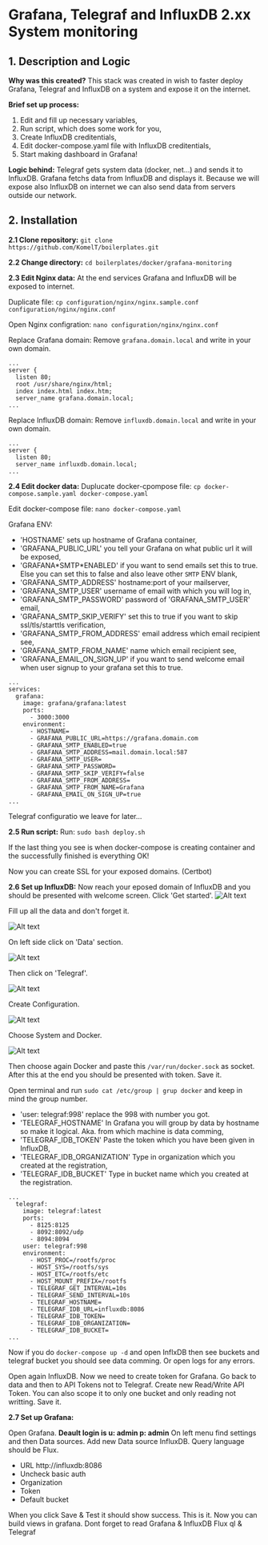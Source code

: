 # Grafana, Telegraf and InfluxDB 2.xx System monitoring

## 1. Description and Logic

**Why was this created?**
This stack was created in wish to faster deploy Grafana, Telegraf and InfluxDB on a system and expose it on the internet.

**Brief set up process:**

1. Edit and fill up necessary variables,
2. Run script, which does some work for you,
3. Create InfluxDB creditentials,
4. Edit docker-compose.yaml file with InfluxDB creditentials,
5. Start making dashboard in Grafana!

**Logic behind:**
Telegraf gets system data (docker, net...) and sends it to InfluxDB.
Grafana fetchs data from InfluxDB and displays it.
Because we will expose also InfluxDB on internet we can also send data from servers outside our network.

## 2. Installation

**2.1 Clone repository:**
`git clone https://github.com/KomelT/boilerplates.git`

**2.2 Change directory:**
`cd boilerplates/docker/grafana-monitoring`

**2.3 Edit Nginx data:**
At the end services Grafana and InfluxDB will be exposed to internet.

Duplicate file:
`cp configuration/nginx/nginx.sample.conf configuration/nginx/nginx.conf`

Open Nginx configration:
`nano configuration/nginx/nginx.conf`

Replace Grafana domain:
Remove `grafana.domain.local` and write in your own domain.

```
...
server {
  listen 80;
  root /usr/share/nginx/html;
  index index.html index.htm;
  server_name grafana.domain.local;
...
```

Replace InfluxDB domain:
Remove `influxdb.domain.local` and write in your own domain.

```
...
server {
  listen 80;
  server_name influxdb.domain.local;
...
```

**2.4 Edit docker data:**
Duplucate docker-cpompose file:
`cp docker-compose.sample.yaml docker-compose.yaml`

Edit docker-compose file:
`nano docker-compose.yaml`

Grafana ENV:

- 'HOSTNAME' sets up hostname of Grafana container,
- 'GRAFANA_PUBLIC_URL' you tell your Grafana on what public url it will be exposed,
- 'GRAFANA\*SMTP\*ENABLED' if you want to send emails set this to true. Else you can set this to false and also leave other `SMTP` ENV blank,
- 'GRAFANA_SMTP_ADDRESS' hostname:port of your mailserver,
- 'GRAFANA_SMTP_USER' username of email with which you will log in,
- 'GRAFANA_SMTP_PASSWORD' password of 'GRAFANA_SMTP_USER' email,
- 'GRAFANA_SMTP_SKIP_VERIFY' set this to true if you want to skip ssl/tls/starttls verification,
- 'GRAFANA_SMTP_FROM_ADDRESS' email address which email recipient see,
- 'GRAFANA_SMTP_FROM_NAME' name which email recipient see,
- 'GRAFANA_EMAIL_ON_SIGN_UP' if you want to send welcome email when user signup to your grafana set this to true.

```
...
services:
  grafana:
    image: grafana/grafana:latest
    ports:
      - 3000:3000
    environment:
      - HOSTNAME=
      - GRAFANA_PUBLIC_URL=https://grafana.domain.com
      - GRAFANA_SMTP_ENABLED=true
      - GRAFANA_SMTP_ADDRESS=mail.domain.local:587
      - GRAFANA_SMTP_USER=
      - GRAFANA_SMTP_PASSWORD=
      - GRAFANA_SMTP_SKIP_VERIFY=false
      - GRAFANA_SMTP_FROM_ADDRESS=
      - GRAFANA_SMTP_FROM_NAME=Grafana
      - GRAFANA_EMAIL_ON_SIGN_UP=true
...
```

Telegraf configuratio we leave for later...

**2.5 Run script:**
Run:
`sudo bash deploy.sh`

If the last thing you see is when docker-compose is creating container and the successfully finished is everything OK!

Now you can create SSL for your exposed domains. (Certbot)

**2.6 Set up InfluxDB:**
Now reach your eposed domain of InfluxDB and you should be presented with welcome screen.
Click 'Get started'.
![Alt text](/images/influx1.png)

Fill up all the data and don't forget it.

![Alt text](/images/influx2.png)

On left side click on 'Data' section.

![Alt text](/images/influx3.png)

Then click on 'Telegraf'.

![Alt text](/images/influx4.png)

Create Configuration.

![Alt text](/images/influx5.png)

Choose System and Docker.

![Alt text](/images/influx6.png)

Then choose again Docker and paste this `/var/run/docker.sock` as socket.
After this at the end you should be presented with token. Save it.

Open terminal and run `sudo cat /etc/group | grup docker` and keep in mind the group number.

- 'user: telegraf:998' replace the 998 with number you got.
- 'TELEGRAF_HOSTNAME' In Grafana you will group by data by hostname so make it logical. Aka. from which machine is data comming,
- 'TELEGRAF_IDB_TOKEN' Paste the token which you have been given in InfluxDB,
- 'TELEGRAF_IDB_ORGANIZATION' Type in organization which you created at the registration,
- 'TELEGRAF_IDB_BUCKET' Type in bucket name which you created at the registration.

```
...
  telegraf:
    image: telegraf:latest
    ports:
      - 8125:8125
      - 8092:8092/udp
      - 8094:8094
    user: telegraf:998
    environment:
      - HOST_PROC=/rootfs/proc
      - HOST_SYS=/rootfs/sys
      - HOST_ETC=/rootfs/etc
      - HOST_MOUNT_PREFIX=/rootfs
      - TELEGRAF_GET_INTERVAL=10s
      - TELEGRAF_SEND_INTERVAL=10s
      - TELEGRAF_HOSTNAME=
      - TELEGRAF_IDB_URL=influxdb:8086
      - TELEGRAF_IDB_TOKEN=
      - TELEGRAF_IDB_ORGANIZATION=
      - TELEGRAF_IDB_BUCKET=
...
```

Now if you do `docker-compose up -d` and open InflxDB then see buckets and telegraf bucket you should see data comming. Or open logs for any errors.

Open again InfluxDB. Now we need to create token for Grafana.
Go back to data and then to API Tokens not to Telegraf.
Create new Read/Write API Token.
You can also scope it to only one bucket and only reading not writting.
Save it.

**2.7 Set up Grafana:**

Open Grafana.
**Deault login is u: admin p: admin**
On left menu find settings and then Data sources.
Add new Data source InfluxDB.
Query language should be Flux.

- URL http://influxdb:8086
- Uncheck basic auth
- Organization
- Token
- Default bucket

When you click Save & Test it should show success.
This is it. Now you can build views in grafana.
Dont forget to read Grafana & InfluxDB Flux ql & Telegraf

